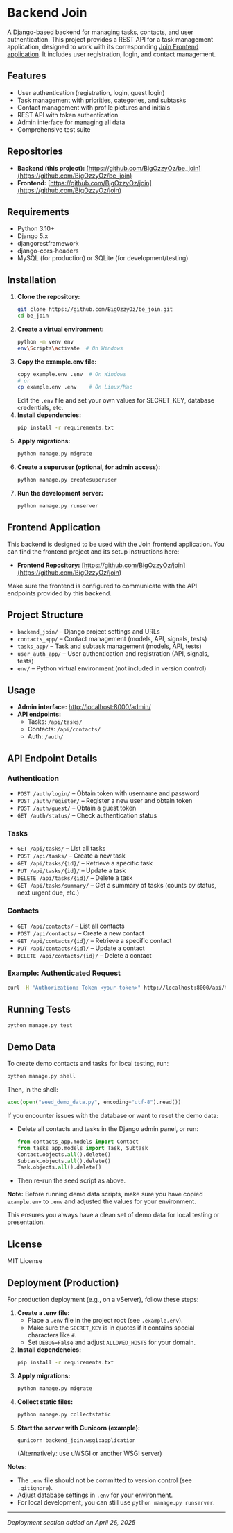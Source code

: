 # Backend Join

A Django-based backend for managing tasks, contacts, and user authentication. This project provides a REST API for a task management application, designed to work with its corresponding [Join Frontend application](https://github.com/BigOzzyOz/join). It includes user registration, login, and contact management.

## Features
- User authentication (registration, login, guest login)
- Task management with priorities, categories, and subtasks
- Contact management with profile pictures and initials
- REST API with token authentication
- Admin interface for managing all data
- Comprehensive test suite

## Repositories
- **Backend (this project):** [https://github.com/BigOzzyOz/be_join](https://github.com/BigOzzyOz/be_join)
- **Frontend:** [https://github.com/BigOzzyOz/join](https://github.com/BigOzzyOz/join)

## Requirements
- Python 3.10+
- Django 5.x
- djangorestframework
- django-cors-headers
- MySQL (for production) or SQLite (for development/testing)

## Installation
1. **Clone the repository:**
   ```sh
   git clone https://github.com/BigOzzyOz/be_join.git
   cd be_join
   ```
2. **Create a virtual environment:**
   ```sh
   python -m venv env
   env\Scripts\activate  # On Windows
   ```
3. **Copy the example.env file:**
   ```sh
   copy example.env .env  # On Windows
   # or
   cp example.env .env    # On Linux/Mac
   ```
   Edit the `.env` file and set your own values for SECRET_KEY, database credentials, etc.
4. **Install dependencies:**
   ```sh
   pip install -r requirements.txt
   ```
5. **Apply migrations:**
   ```sh
   python manage.py migrate
   ```
6. **Create a superuser (optional, for admin access):**
   ```sh
   python manage.py createsuperuser
   ```
7. **Run the development server:**
   ```sh
   python manage.py runserver
   ```

## Frontend Application

This backend is designed to be used with the Join frontend application. You can find the frontend project and its setup instructions here:
- **Frontend Repository:** [https://github.com/BigOzzyOz/join](https://github.com/BigOzzyOz/join)

Make sure the frontend is configured to communicate with the API endpoints provided by this backend.

## Project Structure
- `backend_join/` – Django project settings and URLs
- `contacts_app/` – Contact management (models, API, signals, tests)
- `tasks_app/` – Task and subtask management (models, API, tests)
- `user_auth_app/` – User authentication and registration (API, signals, tests)
- `env/` – Python virtual environment (not included in version control)

## Usage
- **Admin interface:** [http://localhost:8000/admin/](http://localhost:8000/admin/)
- **API endpoints:**
  - Tasks: `/api/tasks/`
  - Contacts: `/api/contacts/`
  - Auth: `/auth/`

## API Endpoint Details

### Authentication
- `POST /auth/login/` – Obtain token with username and password
- `POST /auth/register/` – Register a new user and obtain token
- `POST /auth/guest/` – Obtain a guest token
- `GET /auth/status/` – Check authentication status

### Tasks
- `GET /api/tasks/` – List all tasks
- `POST /api/tasks/` – Create a new task
- `GET /api/tasks/{id}/` – Retrieve a specific task
- `PUT /api/tasks/{id}/` – Update a task
- `DELETE /api/tasks/{id}/` – Delete a task
- `GET /api/tasks/summary/` – Get a summary of tasks (counts by status, next urgent due, etc.)

### Contacts
- `GET /api/contacts/` – List all contacts
- `POST /api/contacts/` – Create a new contact
- `GET /api/contacts/{id}/` – Retrieve a specific contact
- `PUT /api/contacts/{id}/` – Update a contact
- `DELETE /api/contacts/{id}/` – Delete a contact

### Example: Authenticated Request
```sh
curl -H "Authorization: Token <your-token>" http://localhost:8000/api/tasks/
```

## Running Tests
```sh
python manage.py test
```

## Demo Data

To create demo contacts and tasks for local testing, run:

```sh
python manage.py shell
```
Then, in the shell:
```python
exec(open("seed_demo_data.py", encoding="utf-8").read())
```

If you encounter issues with the database or want to reset the demo data:
- Delete all contacts and tasks in the Django admin panel, or run:
  ```python
  from contacts_app.models import Contact
  from tasks_app.models import Task, Subtask
  Contact.objects.all().delete()
  Subtask.objects.all().delete()
  Task.objects.all().delete()
  ```
- Then re-run the seed script as above.

**Note:** Before running demo data scripts, make sure you have copied `example.env` to `.env` and adjusted the values for your environment.

This ensures you always have a clean set of demo data for local testing or presentation.

## License
MIT License

## Deployment (Production)

For production deployment (e.g., on a vServer), follow these steps:

1. **Create a .env file:**
   - Place a `.env` file in the project root (see `.example.env`).
   - Make sure the `SECRET_KEY` is in quotes if it contains special characters like `#`.
   - Set `DEBUG=False` and adjust `ALLOWED_HOSTS` for your domain.
2. **Install dependencies:**
   ```sh
   pip install -r requirements.txt
   ```
3. **Apply migrations:**
   ```sh
   python manage.py migrate
   ```
4. **Collect static files:**
   ```sh
   python manage.py collectstatic
   ```
5. **Start the server with Gunicorn (example):**
   ```sh
   gunicorn backend_join.wsgi:application
   ```
   (Alternatively: use uWSGI or another WSGI server)

**Notes:**
- The `.env` file should not be committed to version control (see `.gitignore`).
- Adjust database settings in `.env` for your environment.
- For local development, you can still use `python manage.py runserver`.

---
*Deployment section added on April 26, 2025*
